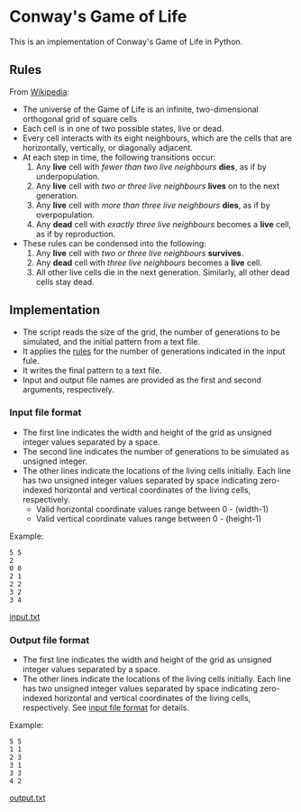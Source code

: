 # Conway's Game of Life
This is an implementation of Conway's Game of Life in Python.

## <a name="rules"></a>Rules
From [Wikipedia](https://en.wikipedia.org/wiki/Conway%27s_Game_of_Life):

* The universe of the Game of Life is an infinite, two-dimensional orthogonal grid of square cells
* Each cell is in one of two possible states, live or dead.
* Every cell interacts with its eight neighbours, which are the cells that are horizontally, vertically, or diagonally adjacent.
* At each step in time, the following transitions occur:
    1. Any **live** cell with *fewer than two live neighbours* **dies**, as if by underpopulation.
    2. Any **live** cell with *two or three live neighbours* **lives** on to the next generation.
    3. Any **live** cell with *more than three live neighbours* **dies**, as if by overpopulation.
    4. Any **dead** cell with *exactly three live neighbours* becomes a **live** cell, as if by reproduction.
* These rules can be condensed into the following:
    1. Any **live** cell with *two or three live neighbours* **survives**.
    2. Any **dead** cell with *three live neighbours* becomes a **live** cell.
    3. All other live cells die in the next generation. Similarly, all other dead cells stay dead.

## Implementation
* The script reads the size of the grid, the number of generations to be simulated, and the initial pattern from a text file.
* It applies the [rules](#rules) for the number of generations indicated in the input fule.
* It writes the final pattern to a text file.
* Input and output file names are provided as the first and second arguments, respectively.

### <a href="input-file-format"></a>Input file format
* The first line indicates the width and height of the grid as unsigned integer values separated by a space.
* The second line indicates the number of generations to be simulated as unsigned integer.
* The other lines indicate the locations of the living cells initially. Each line has two unsigned integer values separated by space indicating zero-indexed horizontal and vertical coordinates of the living cells, respectively.
    * Valid horizontal coordinate values range between 0 - (width-1)
    * Valid vertical coordinate values range between 0 - (height-1)

Example:
```
5 5
2
0 0
2 1
2 2
3 2
3 4
```
[input.txt](test/input_5x5_2.txt)

### Output file format
* The first line indicates the width and height of the grid as unsigned integer values separated by a space.
* The other lines indicate the locations of the living cells initially. Each line has two unsigned integer values separated by space indicating zero-indexed horizontal and vertical coordinates of the living cells, respectively. See [input file format](#input-file-format) for details.

Example:
```
5 5
1 1
2 3
3 1
3 3
4 2
```
[output.txt](test/output_5x5_2.txt)
